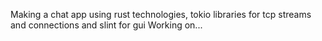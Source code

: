 Making a chat app using rust technologies, tokio libraries for tcp streams and connections and slint for gui
Working on...
